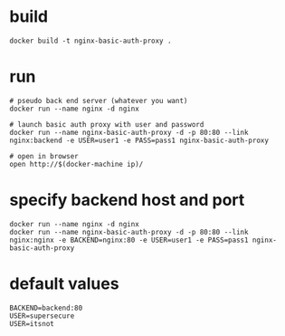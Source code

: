 # build

```
docker build -t nginx-basic-auth-proxy .
```

# run

```
# pseudo back end server (whatever you want)
docker run --name nginx -d nginx

# launch basic auth proxy with user and password
docker run --name nginx-basic-auth-proxy -d -p 80:80 --link nginx:backend -e USER=user1 -e PASS=pass1 nginx-basic-auth-proxy

# open in browser
open http://$(docker-machine ip)/
```

# specify backend host and port

```
docker run --name nginx -d nginx
docker run --name nginx-basic-auth-proxy -d -p 80:80 --link nginx:nginx -e BACKEND=nginx:80 -e USER=user1 -e PASS=pass1 nginx-basic-auth-proxy
```

# default values

```
BACKEND=backend:80
USER=supersecure
USER=itsnot
```
